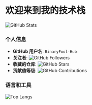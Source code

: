 # 欢迎来到我的技术栈



![GitHub Stats](https://github-readme-stats.vercel.app/api?username=BinaryFool-Hub&show_icons=true&theme=graywhite)

### 个人信息
- **GitHub 用户名**: `BinaryFool-Hub`
- **关注者**: ![GitHub Followers](https://img.shields.io/github/followers/BinaryFool-Hub?style=social)
- **收藏的仓库**: ![GitHub Stars](https://img.shields.io/github/stars/BinaryFool-Hub?affiliations=OWNER%2CCOLLABORATOR&style=social)
- **贡献值等级**: ![GitHub Contributions](https://github-readme-streak-stats.herokuapp.com/?user=BinaryFool-Hub&theme=graywhite)

### 语言和工具
![Top Langs](https://github-readme-stats.vercel.app/api/top-langs/?username=BinaryFool-Hub&layout=compact&theme=graywhite)
